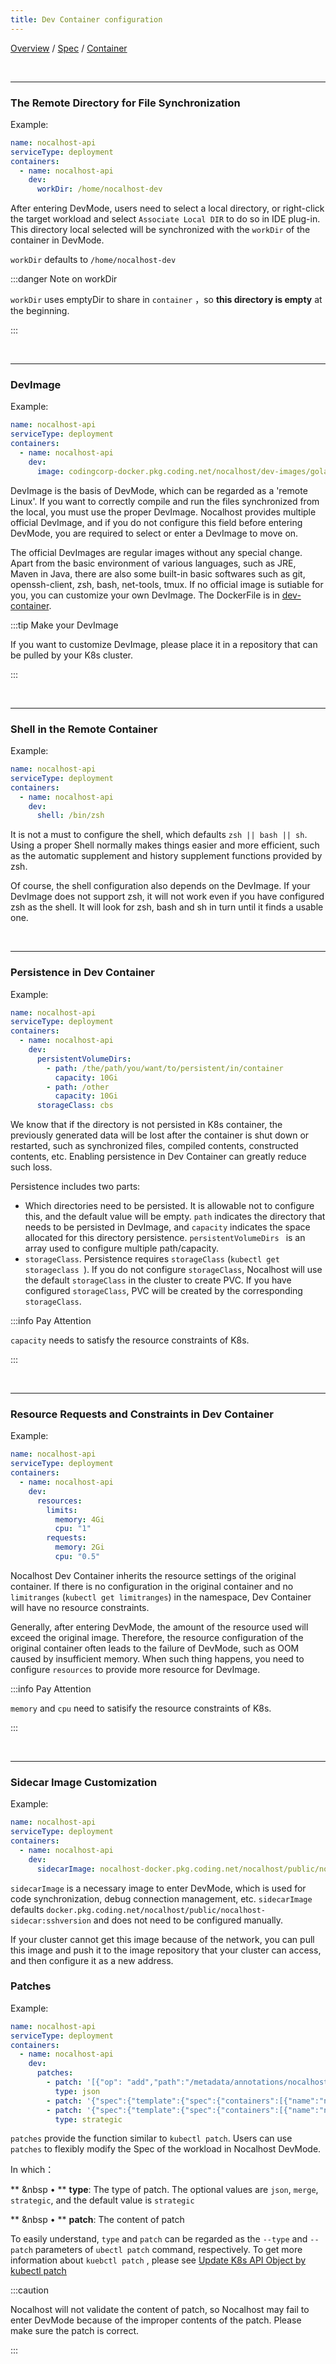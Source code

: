 ```yaml
---
title: Dev Container configuration
---
```

[Overview](config-en.md) / [Spec](config-spec-en.md) / [Container](config-dev-container-en.md)

<br/>

******

### The Remote Directory for File Synchronization 

Example:

```yaml
name: nocalhost-api
serviceType: deployment
containers:
  - name: nocalhost-api
    dev:
      workDir: /home/nocalhost-dev
```

After entering DevMode, users need to select a local directory, or right-click the target workload and select  `Associate Local DIR` to do so in IDE plug-in. This directory local selected will be synchronized with the `workDir` of the container in DevMode.

`workDir` defaults to `/home/nocalhost-dev`

:::danger Note on workDir

`workDir` uses emptyDir to share in `container` ，so **this directory is empty** at the beginning.

:::

<br/>

******

### DevImage

Example:

```yaml
name: nocalhost-api
serviceType: deployment
containers:
  - name: nocalhost-api
    dev:
      image: codingcorp-docker.pkg.coding.net/nocalhost/dev-images/golang:zsh
```

DevImage is the basis of DevMode, which can be regarded as a 'remote Linux'. If you want to correctly compile and run the files synchronized from the local, you must use the proper DevImage. Nocalhost provides multiple official DevImage, and if you do not configure this field before entering DevMode, you are required to select or enter a DevImage to move on.

The official DevImages are regular images without any special change. Apart from the basic environment of various languages, such as  JRE, Maven in Java, there are also some built-in basic softwares such as git, openssh-client, zsh, bash, net-tools, tmux. If no official image is sutiable for you, you can customize your own DevImage. The DockerFile is in  [dev-container](https://github.com/nocalhost/dev-container).

:::tip Make your DevImage

If you want to customize DevImage, please place it in a repository that can be pulled by your K8s cluster.

:::

<br/>

******

### Shell in the Remote Container

Example:

```yaml
name: nocalhost-api
serviceType: deployment
containers:
  - name: nocalhost-api
    dev:
      shell: /bin/zsh
```

It is not a must to configure the shell, which defaults `zsh || bash || sh`. Using a proper Shell normally makes things easier and more efficient, such as the automatic supplement and history supplement functions provided by zsh.

Of course, the shell configuration also depends on the DevImage. If your DevImage does not support zsh, it will not work even if you have configured zsh as the shell. It will look for zsh, bash and sh in turn until it finds a usable one.


<br/>

******

### Persistence in Dev Container 

Example:

```yaml
name: nocalhost-api
serviceType: deployment
containers:
  - name: nocalhost-api
    dev:
      persistentVolumeDirs:
        - path: /the/path/you/want/to/persistent/in/container
          capacity: 10Gi
        - path: /other
          capacity: 10Gi
      storageClass: cbs
```

We know that if the directory is not persisted in K8s container, the previously generated data will be lost after the container is shut down or restarted, such as synchronized files, compiled contents, constructed contents, etc. Enabling persistence in Dev Container can greatly reduce such loss.


Persistence includes two parts:

- Which directories need to be persisted.  It is allowable not to configure this, and the default value will be empty. `path` indicates the directory that needs to be persisted in DevImage, and `capacity` indicates the space allocated for this directory persistence.  `persistentVolumeDirs ` is an array used to configure multiple path/capacity.
-  `storageClass`. Persistence requires `storageClass`  (`kubectl get storageclass `). If you do not configure `storageClass`, Nocalhost will use the default `storageClass` in the cluster to create PVC. If you have configured `storageClass`, PVC will be created by the corresponding  `storageClass`. 

:::info Pay Attention

`capacity` needs to satisfy the resource constraints of K8s.

:::

<br/>

******

### Resource Requests and Constraints in Dev Container

Example:

```yaml
name: nocalhost-api
serviceType: deployment
containers:
  - name: nocalhost-api
    dev:
      resources:
        limits:
          memory: 4Gi
          cpu: "1"
        requests:
          memory: 2Gi
          cpu: "0.5"
```

Nocalhost Dev Container inherits the resource settings of the original container. If there is no configuration in the original container and no `limitranges` (`kubectl get limitranges`) in the namespace, Dev Container will have no resource constraints.

Generally, after entering DevMode, the amount of the resource used will exceed the original image. Therefore, the resource configuration of the original container often leads to the failure of DevMode, such as OOM caused by insufficient memory. When such thing happens, you need to configure  `resources`  to provide more resource for DevImage.



:::info Pay Attention

`memory`  and `cpu` need to satisify the resource constraints of K8s.

:::

<br/>

******

### Sidecar Image Customization

Example:

```yaml
name: nocalhost-api
serviceType: deployment
containers:
  - name: nocalhost-api
    dev:
      sidecarImage: nocalhost-docker.pkg.coding.net/nocalhost/public/nocalhost-sidecar:sshversion
```

`sidecarImage` is a necessary image to enter DevMode, which is used for code synchronization, debug connection management, etc. `sidecarImage` defaults `docker.pkg.coding.net/nocalhost/public/nocalhost-sidecar:sshversion` and does not need to be configured manually.

If your cluster cannot get this image because of the network, you can pull this image and push it to the image repository that your cluster can access, and then configure it as a new address.

### Patches

Example:

```yaml
name: nocalhost-api
serviceType: deployment
containers:
  - name: nocalhost-api
    dev:
      patches:
        - patch: '[{"op": "add","path":"/metadata/annotations/nocalhost-patch","value":"hello-world"}]'
          type: json
        - patch: '{"spec":{"template":{"spec":{"containers":[{"name":"nocalhost-dev","imagePullPolicy":"IfNotPresent","resources":{"limits":{"cpu":"2"}}}]}}}}'
        - patch: '{"spec":{"template":{"spec":{"containers":[{"name":"nocalhost-sidecar","resources":{"limits":{"cpu":"2"}}}]}}}}'
          type: strategic
```

`patches` provide the function similar to `kubectl patch`. Users can use `patches` to flexibly modify the Spec of the workload in Nocalhost DevMode.

In which：

** &nbsp • ** **type**: The type of patch. The optional values are  `json`, `merge`, `strategic`, and the default value is `strategic`

** &nbsp • ** **patch**: The content of patch


To easily understand,  `type` and `patch` can be regarded as the `--type` and `--patch` parameters of `ubectl patch` command, respectively. To get more information about `kuebctl patch` , please see  [Update K8s API Object by kubectl patch](https://kubernetes.io/docs/tasks/manage-kubernetes-objects/update-api-object-kubectl-patch/)

:::caution

Nocalhost will not validate the content of patch, so Nocalhost may fail to enter DevMode because of the improper contents of the patch. Please make sure the patch is correct.

:::
